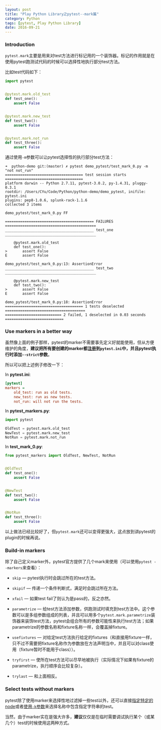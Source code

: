 ```yaml
---
layout: post
title: "Play Python Library之pytest--mark篇"
category: Python
tags: [pytest, Play Python Library]
date: 2016-09-21
---
```


### Introduction

`pytest.mark`主要是用来对test方法进行标记用的一个装饰器。标记的作用就是在使用pytest跑测试代码的时候可以选择性地执行部分test方法。

比如test代码如下：

```python
import pytest


@pytest.mark.old_test
def test_one():
    assert False


@pytest.mark.new_test
def test_two():
    assert False


@pytest.mark.not_run
def test_three():
    assert False
```

通过使用`-m`参数可以让pytest选择性的执行部分test方法：

```shell
➜  python-demo git:(master) ✗ pytest demo_pytest/test_mark_0.py -m "not not_run"
==================================== test session starts ====================================
platform darwin -- Python 2.7.11, pytest-3.0.2, py-1.4.31, pluggy-0.3.1
rootdir: /Users/CYu/Code/Python/python-demo/demo_pytest, inifile: pytest.ini
plugins: pep8-1.0.6, splunk-rack-1.1.6
collected 3 items

demo_pytest/test_mark_0.py FF

========================================= FAILURES ==========================================
_________________________________________ test_one __________________________________________

    @pytest.mark.old_test
    def test_one():
>       assert False
E       assert False

demo_pytest/test_mark_0.py:13: AssertionError
_________________________________________ test_two __________________________________________

    @pytest.mark.new_test
    def test_two():
>       assert False
E       assert False

demo_pytest/test_mark_0.py:18: AssertionError
==================================== 1 tests deselected =====================================
========================== 2 failed, 1 deselected in 0.03 seconds ===========================
```

<!--break-->

### Use markers in a better way

虽然像上面的例子那样，pytest的marker不需要事先定义好就能使用，但从方便维护的角度，**建议把所有要创建的marker都[注册](http://doc.pytest.org/en/latest/example/markers.html#registering-markers)到`pytest.ini`中，并且pytest执行时添加`--strict`参数**。

所以可以把上述例子修改一下：

In **pytest.ini**:

```ini
[pytest]
markers =
    old_test: run as old tests.
    new_test: run as new tests.
    not_run: will not run the tests.
```

In **pytest_markers.py**:

```python
import pytest

OldTest = pytest.mark.old_test
NewTest = pytest.mark.new_test
NotRun = pytest.mark.not_run
```

In **test_mark_0.py**:

```python
from pytest_markers import OldTest, NewTest, NotRun


@OldTest
def test_one():
    assert False


@NewTest
def test_two():
    assert False


@NotRun
def test_three():
    assert False
```

以上做法已经比较好了，但`pytest.mark`还可以变得更强大，这点放到讲pytest的plugin的时候再说。

### Build-in markers

除了自己定义marker外，pytest官方提供了几个mark来使用（可以使用`pytest --markers`来查看）：

- `skip` — pytest执行时会跳过所在的test方法。


- `skipif` — 传递一个条件判断式，满足时会跳过所在方法。
- `xfail` — 如果test fail了则认为是pass的，反之亦然。
- `parametrize` — 给test方法添加参数，供跑测试时填充到test方法中。这个参数可以是多组参数组成的列表，并且可以用多个`pytest.mark.parametrize`装饰器来装饰test方法，pytest会组合所有的参数可能性来执行test方法；如果parametrize的参数名称和fixture名称一样，会覆盖掉fixture。
- `usefixtures` — 对给定test方法执行给定的fixtures（和直接用fixture一样，只不过不需要把fixture名称作为参数放在方法声明当中，并且可以对class使用（fixture暂时不能用于class））。
- `tryfirst` — 使所在test方法可以尽早地被执行（实际情况下如果有fixture的parametrize，执行顺序会比较复杂）。
- `trylast` — 和上面相反。

### Select tests without markers

pytest除了使用marker来选择性地过滤掉一些test以外，还可以直接[指定特定的node](http://doc.pytest.org/en/latest/example/markers.html#selecting-tests-based-on-their-node-id)或者[使用`-k`参数](http://doc.pytest.org/en/latest/example/markers.html#using-k-expr-to-select-tests-based-on-their-name)来选择名称中包含指定字符串的test。

当然，由于marker实在是强大许多，**建议**仅仅是在临时需要调试执行某个（或某几个）test的时候使用这两种方式。